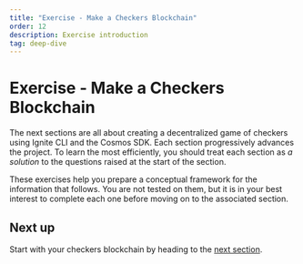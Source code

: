 ```yaml
---
title: "Exercise - Make a Checkers Blockchain"
order: 12
description: Exercise introduction
tag: deep-dive
---
```


# Exercise - Make a Checkers Blockchain

The next sections are all about creating a decentralized game of checkers using Ignite CLI and the Cosmos SDK. Each section progressively advances the project. To learn the most efficiently, you should treat each section as _a solution_ to the questions raised at the start of the section.

These exercises help you prepare a conceptual framework for the information that follows. You are not tested on them, but it is in your best interest to complete each one before moving on to the associated section.

## Next up

Start with your checkers blockchain by heading to the [next section](./stored-game.md).
